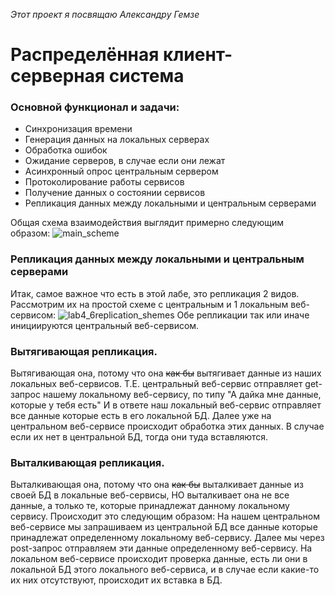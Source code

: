 *Этот проект я посвящаю Александру Гемзе*
# Распределённая клиент-серверная система
### Основной функционал и задачи: 
- Синхронизация времени
- Генерация данных на локальных серверах 
- Обработка ошибок
- Ожидание серверов, в случае если они лежат 
- Асинхронный опрос центральным сервером 
- Протоколирование работы сервисов
- Получение данных о состоянии сервисов 
- Репликация данных между локальными и центральным серверами

Общая схема взаимодействия выглядит примерно следующим образом:
![main_scheme](https://github.com/Fedosdekudrille/distributed-system/tree/main/assets/md/main_scheme.png)
### Репликация данных между локальными и центральным серверами
Итак, самое важное что есть в этой лабе, это репликация 2 видов. 
Рассмотрим их на простой схеме с центральным и 1 локальным веб-сервисом:
![lab4_6replication_shemes](https://github.com/Fedosdekudrille/distributed-system/tree/main/assets/md/replication_schemes.png)
Обе репликации так или иначе инициируются центральный веб-сервисом. 
### Вытягивающая репликация. 
Вытягивающая она, потому что она ~~как бы~~ вытягивает данные из наших локальных веб-сервисов. 
Т.Е. центральный веб-сервис отправляет get-запрос нашему локальному веб-сервису, по типу "А дайка мне данные, которые у тебя есть"
И в ответе наш локальный веб-сервис отправляет все данные которые есть в его локальной БД.
Далее уже на центральном веб-сервисе происходит обработка этих данных. В случае если их нет в центральной БД, тогда они туда вставляются.
### Выталкивающая репликация. 
Выталкивающая она, потому что она ~~как бы~~ выталкивает данные из своей БД в локальные веб-сервисы, НО выталкивает она не все данные, а только те, которые принадлежат данному локальному сервису. 
Происходит это следующим образом: 
На нашем центральном веб-сервисе мы запрашиваем из центральной БД все данные которые принадлежат определенному локальному веб-сервису. Далее мы через post-запрос отправляем эти данные определенному веб-сервису. На локальном веб-сервисе происходит проверка данные, есть ли они в локальной БД этого локального веб-сервиса, и в случае если какие-то их них отсутствуют, происходит их вставка в БД. 
